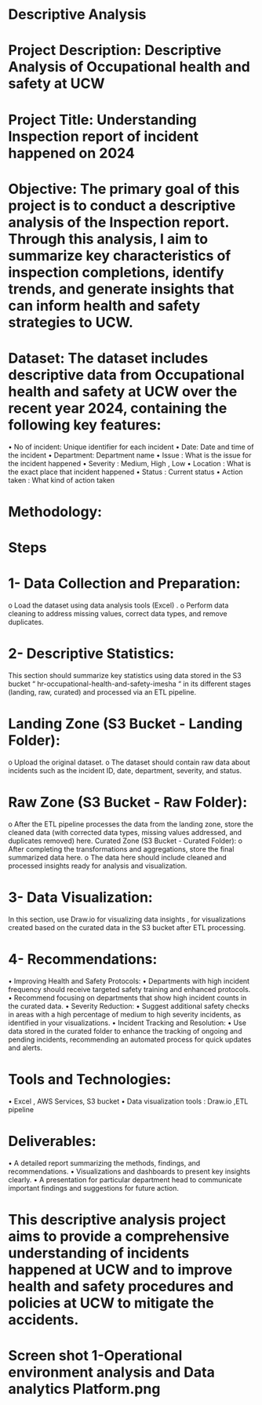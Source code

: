 # Descriptive Analysis 
# Project Description: Descriptive Analysis of Occupational health and safety at UCW
# Project Title: Understanding Inspection report of incident happened on 2024
# Objective: The primary goal of this project is to conduct a descriptive analysis of the Inspection report. Through this analysis, I aim to summarize key characteristics of inspection completions, identify trends, and generate insights that can inform health and safety strategies to UCW.
# Dataset: The dataset includes descriptive data from Occupational health and safety at UCW over the recent year 2024, containing the following key features:
• No of incident: Unique identifier for each incident
• Date: Date and time of the incident
• Department: Department name
• Issue : What is the issue for the incident happened 
• Severity : Medium, High , Low
• Location : What is the exact place that incident happened
• Status : Current status
• Action taken : What kind of action taken
# Methodology:
# Steps
# 1- Data Collection and Preparation:
o Load the dataset using data analysis tools (Excel) .
o Perform data cleaning to address missing values, correct data types, and remove duplicates.
# 2- Descriptive Statistics: 
This section should summarize key statistics using data stored in the S3 bucket “ hr-occupational-health-and-safety-imesha “ in its different stages (landing, raw, curated) and processed via an ETL pipeline.
# Landing Zone (S3 Bucket - Landing Folder):
o Upload the original dataset.
o The dataset should contain raw data about incidents such as the incident ID, date, department, severity, and status.
# Raw Zone (S3 Bucket - Raw Folder):
o After the ETL pipeline processes the data from the landing zone, store the cleaned data (with corrected data types, missing values addressed, and duplicates removed) here.
Curated Zone (S3 Bucket - Curated Folder):
o After completing the transformations and aggregations, store the final summarized data here.
o The data here should include cleaned and processed insights ready for analysis and visualization.
# 3- Data Visualization: 
In this section, use Draw.io for visualizing data insights , for visualizations created based on the curated data in the S3 bucket after ETL processing.

# 4- Recommendations: 
• Improving Health and Safety Protocols:
• Departments with high incident frequency should receive targeted safety training and enhanced protocols.
• Recommend focusing on departments that show high incident counts in the curated data.
• Severity Reduction:
• Suggest additional safety checks in areas with a high percentage of medium to high severity incidents, as identified in your visualizations.
• Incident Tracking and Resolution:
• Use data stored in the curated folder to enhance the tracking of ongoing and pending incidents, recommending an automated process for quick updates and alerts.

# Tools and Technologies:
• Excel , AWS Services, S3 bucket 
• Data visualization tools : Draw.io ,ETL pipeline
# Deliverables:
• A detailed report summarizing the methods, findings, and recommendations.
• Visualizations and dashboards to present key insights clearly.
• A presentation for particular department head to communicate important findings and suggestions for future action.
# This descriptive analysis project aims to provide a comprehensive understanding of incidents happened at UCW and to improve health and safety procedures and policies at UCW to mitigate the accidents.
# Screen shot 1-Operational environment analysis and Data analytics Platform.png
